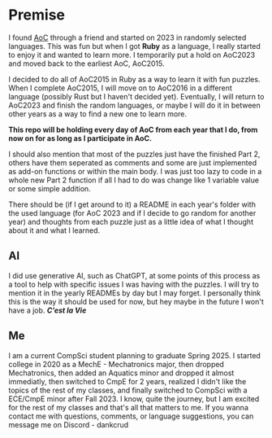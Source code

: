# Premise
I found [AoC](https://adventofcode.com/about) through a friend and started on 2023 in randomly selected languages.
This was fun but when I got **Ruby** as a language, I really started to enjoy it and wanted to learn more.
I temporarily put a hold on AoC2023 and moved back to the earliest AoC, AoC2015.

I decided to do all of AoC2015 in Ruby as a way to learn it with fun puzzles.
When I complete AoC2015, I will move on to AoC2016 in a different language (possibly Rust but I haven't decided yet).
Eventually, I will return to AoC2023 and finish the random languages, or maybe I will do it in between other years as a way to find a new one to learn more.

**This repo will be holding every day of AoC from each year that I do, from now on for as long as I participate in AoC.**

I should also mention that most of the puzzles just have the finished Part 2, others have them seperated as comments and some are just implemented as add-on functions or within the main body.
I was just too lazy to code in a whole new Part 2 function if all I had to do was change like 1 variable value or some simple addition. 

There should be (if I get around to it) a README in each year's folder with the used language (for AoC 2023 and if I decide to go random for another year) and thoughts from each puzzle just as a little idea of what I thought about it and what I learned.

## AI
I did use generative AI, such as ChatGPT, at some points of this process as a tool to help with specific issues I was having with the puzzles. I will try to mention it in the yearly READMEs by day but I may forget. 
I personally think this is the way it should be used for now, but hey maybe in the future I won't have a job.
***C’est la Vie***

## Me
I am a current CompSci student planning to graduate Spring 2025.
I started college in 2020 as a MechE - Mechatronics major, then dropped Mechatronics, then added an Aquatics minor and dropped it almost immediatly, then switched to CmpE for 2 years, realized I didn't like the topics of the rest of my classes, and finally switched to CompSci with a ECE/CmpE minor after Fall 2023.
I know, quite the journey, but I am excited for the rest of my classes and that's all that matters to me.
If you wanna contact me with questions, comments, or language suggestions, you can message me on Discord - dankcrud
